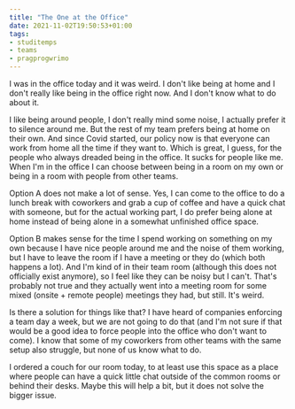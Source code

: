 ```yaml
---
title: "The One at the Office"
date: 2021-11-02T19:50:53+01:00
tags:
- studitemps
- teams
- pragprogwrimo
---
```


I was in the office today and it was weird. I don't like being at home and I don't really like being in the office right now. And I don't know what to do about it.

I like being around people, I don't really mind some noise, I actually prefer it to silence around me. But the rest of my team prefers being at home on their own. And since Covid started, our policy now is that everyone can work from home all the time if they want to. Which is great, I guess, for the people who always dreaded being in the office. It sucks for people like me. When I'm in the office I can choose between being in a room on my own or being in a room with people from other teams.

Option A does not make a lot of sense. Yes, I can come to the office to do a lunch break with coworkers and grab a cup of coffee and have a quick chat with someone, but for the actual working part, I do prefer being alone at home instead of being alone in a somewhat unfinished office space.

Option B makes sense for the time I spend working on something on my own because I have nice people around me and the noise of them working, but I have to leave the room if I have a meeting or they do (which both happens a lot). And I'm kind of in their team room (although this does not officially exist anymore), so I feel like they can be noisy but I can't. That's probably not true and they actually went into a meeting room for some mixed (onsite + remote people) meetings they had, but still. It's weird.

Is there a solution for things like that? I have heard of companies enforcing a team day a week, but we are not going to do that (and I'm not sure if that would be a good idea to force people into the office who don't want to come). I know that some of my coworkers from other teams with the same setup also struggle, but none of us know what to do.

I ordered a couch for our room today, to at least use this space as a place where people can have a quick little chat outside of the common rooms or behind their desks. Maybe this will help a bit, but it does not solve the bigger issue.
